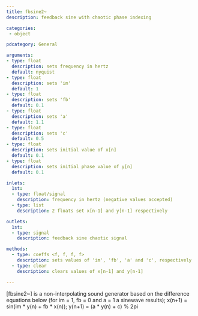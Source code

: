 ```yaml
---
title: fbsine2~
description: feedback sine with chaotic phase indexing

categories:
 - object

pdcategory: General

arguments:
- type: float
  description: sets frequency in hertz
  default: nyquist
- type: float
  description: sets 'im'
  default: 1
- type: float
  description: sets 'fb'
  default: 0.1
- type: float
  description: sets 'a'
  default: 1.1
- type: float
  description: sets 'c'
  default: 0.5
- type: float
  description: sets initial value of x[n]
  default: 0.1
- type: float
  description: sets initial phase value of y[n]
  default: 0.1

inlets:
  1st:
  - type: float/signal
    description: frequency in hertz (negative values accepted)
  - type: list
    description: 2 floats set x[n-1] and y[n-1] respectively

outlets:
  1st:
  - type: signal
    description: feedback sine chaotic signal

methods:
  - type: coeffs <f, f, f, f>
    description: sets values of 'im', 'fb', 'a' and 'c', respectively
  - type: clear
    description: clears values of x[n-1] and y[n-1]

---
```


[fbsine2~] is a non-interpolating sound generator based on the difference equations below (for im = 1, fb = 0 and a = 1 a sinewave results);
x(n+1) = sin(im * y(n) + fb * x(n));
y(n+1) = (a * y(n) + c) % 2pi

